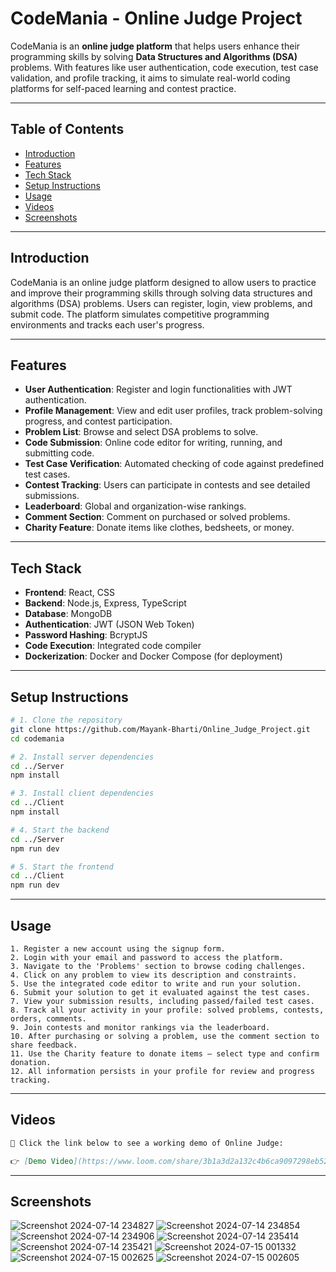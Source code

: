 # CodeMania - Online Judge Project

CodeMania is an **online judge platform** that helps users enhance their programming skills by solving **Data Structures and Algorithms (DSA)** problems. With features like user authentication, code execution, test case validation, and profile tracking, it aims to simulate real-world coding platforms for self-paced learning and contest practice.

---

## Table of Contents

- [Introduction](#introduction)
- [Features](#features)
- [Tech Stack](#tech-stack)
- [Setup Instructions](#setup-instructions)
- [Usage](#usage)
- [Videos](#videos)
- [Screenshots](#screenshots)

---

## Introduction

CodeMania is an online judge platform designed to allow users to practice and improve their programming skills through solving data structures and algorithms (DSA) problems. Users can register, login, view problems, and submit code. The platform simulates competitive programming environments and tracks each user's progress.

---

## Features

- **User Authentication**: Register and login functionalities with JWT authentication.  
- **Profile Management**: View and edit user profiles, track problem-solving progress, and contest participation.  
- **Problem List**: Browse and select DSA problems to solve.  
- **Code Submission**: Online code editor for writing, running, and submitting code.  
- **Test Case Verification**: Automated checking of code against predefined test cases.  
- **Contest Tracking**: Users can participate in contests and see detailed submissions.  
- **Leaderboard**: Global and organization-wise rankings.  
- **Comment Section**: Comment on purchased or solved problems.  
- **Charity Feature**: Donate items like clothes, bedsheets, or money.

---

## Tech Stack

- **Frontend**: React, CSS  
- **Backend**: Node.js, Express, TypeScript  
- **Database**: MongoDB  
- **Authentication**: JWT (JSON Web Token)  
- **Password Hashing**: BcryptJS  
- **Code Execution**: Integrated code compiler  
- **Dockerization**: Docker and Docker Compose (for deployment)

---

## Setup Instructions

```bash
# 1. Clone the repository
git clone https://github.com/Mayank-Bharti/Online_Judge_Project.git
cd codemania

# 2. Install server dependencies
cd ../Server
npm install

# 3. Install client dependencies
cd ../Client
npm install

# 4. Start the backend
cd ../Server
npm run dev

# 5. Start the frontend
cd ../Client
npm run dev
```

---

## Usage

```text
1. Register a new account using the signup form.
2. Login with your email and password to access the platform.
3. Navigate to the 'Problems' section to browse coding challenges.
4. Click on any problem to view its description and constraints.
5. Use the integrated code editor to write and run your solution.
6. Submit your solution to get it evaluated against the test cases.
7. View your submission results, including passed/failed test cases.
8. Track all your activity in your profile: solved problems, contests, orders, comments.
9. Join contests and monitor rankings via the leaderboard.
10. After purchasing or solving a problem, use the comment section to share feedback.
11. Use the Charity feature to donate items — select type and confirm donation.
12. All information persists in your profile for review and progress tracking.
```

---

## Videos

```markdown
🎥 Click the link below to see a working demo of Online Judge:

👉 [Demo Video](https://www.loom.com/share/3b1a3d2a132c4b6ca9097298eb52343f?sid=0343beea-54b2-4009-a6ef-14854b87db34)
```

---

## Screenshots

![Screenshot 2024-07-14 234827](https://github.com/user-attachments/assets/7cebe038-b137-4dc7-afa4-55e31d3fb8b4)
![Screenshot 2024-07-14 234854](https://github.com/user-attachments/assets/a0194f74-4470-49cd-bfd1-e79bb07b20ff)
![Screenshot 2024-07-14 234906](https://github.com/user-attachments/assets/1499a855-02d0-4e49-9664-d3b442e6a120)
![Screenshot 2024-07-14 235414](https://github.com/user-attachments/assets/593465cd-6a33-429e-9f51-3c4f7a3a82d5)
![Screenshot 2024-07-14 235421](https://github.com/user-attachments/assets/8a725155-caed-4304-8d96-ab48a1021a95)
![Screenshot 2024-07-15 001332](https://github.com/user-attachments/assets/0a45fa82-1ee2-4f8e-9edd-30482b3ba8b8)
![Screenshot 2024-07-15 002625](https://github.com/user-attachments/assets/71fb562e-8623-4449-a564-e196bb6bbc24)
![Screenshot 2024-07-15 002605](https://github.com/user-attachments/assets/8abacfa2-e6ea-4b8f-852f-220a793e4d28)

